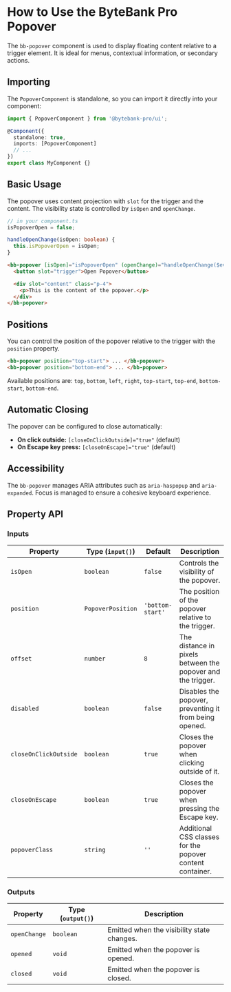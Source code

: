 # How to Use the ByteBank Pro Popover

The `bb-popover` component is used to display floating content relative to a trigger element. It is ideal for menus, contextual information, or secondary actions.

## Importing

The `PopoverComponent` is standalone, so you can import it directly into your component:

```typescript
import { PopoverComponent } from '@bytebank-pro/ui';

@Component({
  standalone: true,
  imports: [PopoverComponent]
  // ...
})
export class MyComponent {}
```

## Basic Usage

The popover uses content projection with `slot` for the trigger and the content. The visibility state is controlled by `isOpen` and `openChange`.

```typescript
// in your component.ts
isPopoverOpen = false;

handleOpenChange(isOpen: boolean) {
  this.isPopoverOpen = isOpen;
}
```

```html
<bb-popover [isOpen]="isPopoverOpen" (openChange)="handleOpenChange($event)">
  <button slot="trigger">Open Popover</button>

  <div slot="content" class="p-4">
    <p>This is the content of the popover.</p>
  </div>
</bb-popover>
```

## Positions

You can control the position of the popover relative to the trigger with the `position` property.

```html
<bb-popover position="top-start"> ... </bb-popover>
<bb-popover position="bottom-end"> ... </bb-popover>
```

Available positions are: `top`, `bottom`, `left`, `right`, `top-start`, `top-end`, `bottom-start`, `bottom-end`.

## Automatic Closing

The popover can be configured to close automatically:

- **On click outside:** `[closeOnClickOutside]="true"` (default)
- **On Escape key press:** `[closeOnEscape]="true"` (default)

## Accessibility

The `bb-popover` manages ARIA attributes such as `aria-haspopup` and `aria-expanded`. Focus is managed to ensure a cohesive keyboard experience.

## Property API

### Inputs

| Property              | Type (`input()`)  | Default          | Description                                                 |
| --------------------- | ----------------- | ---------------- | ----------------------------------------------------------- |
| `isOpen`              | `boolean`         | `false`          | Controls the visibility of the popover.                     |
| `position`            | `PopoverPosition` | `'bottom-start'` | The position of the popover relative to the trigger.        |
| `offset`              | `number`          | `8`              | The distance in pixels between the popover and the trigger. |
| `disabled`            | `boolean`         | `false`          | Disables the popover, preventing it from being opened.      |
| `closeOnClickOutside` | `boolean`         | `true`           | Closes the popover when clicking outside of it.             |
| `closeOnEscape`       | `boolean`         | `true`           | Closes the popover when pressing the Escape key.            |
| `popoverClass`        | `string`          | `''`             | Additional CSS classes for the popover content container.   |

### Outputs

| Property     | Type (`output()`) | Description                                |
| ------------ | ----------------- | ------------------------------------------ |
| `openChange` | `boolean`         | Emitted when the visibility state changes. |
| `opened`     | `void`            | Emitted when the popover is opened.        |
| `closed`     | `void`            | Emitted when the popover is closed.        |
